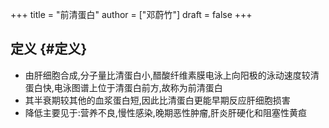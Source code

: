 +++
title = "前清蛋白"
author = ["邓蔚竹"]
draft = false
+++

## 定义 {#定义}

-   由肝细胞合成,分子量比清蛋白小,醋酸纤维素膜电泳上向阳极的泳动速度较清蛋白快,电泳图谱上位于清蛋白前方,故称为前清蛋白
-   其半衰期较其他的血浆蛋白短,因此比清蛋白更能早期反应肝细胞损害
-   降低主要见于:营养不良,慢性感染,晚期恶性肿瘤,肝炎肝硬化和阻塞性黄疸